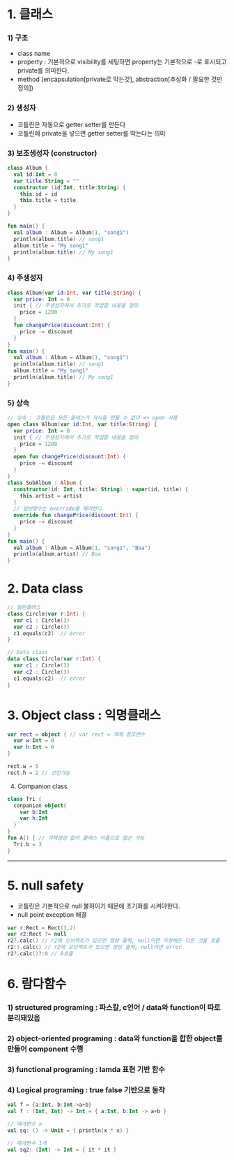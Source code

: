 # 1. 클래스
### 1) 구조
- class name
- property : 기본적으로 visibility를 세팅하면 property는 기본적으로 -로 표시되고 private를 의미한다.
- method
(encapsulation[private로 막는것], abstraction[추상화 / 필요한 것만 정의])

### 2) 생성자
- 코틀린은 자동으로 getter setter를 만든다
- 코틀린에 private을 넣으면 getter setter를 막는다는 의미

### 3) 보조생성자 (constructor)
```kotlin
class Album {
  val id:Int = 0
  var title:String = ""
  constructor (id:Int, title:String) {
    this.id = id
    this.title = title
  }
}

fun main() {
  val album : Album = Album(1, "song1")
  println(album.title) // song1
  album.title = "My song1"
  println(album.title) // My song1
} 
```
### 4) 주생성자
```kotlin
class Album(var id:Int, var title:String) {
  var price: Int = 0
  init { // 주생성자에서 추가로 작업할 내용을 정의
    price = 1200
  }
  fun changePrice(discount:Int) {
    price -= discount
  }
}
fun main() {
  val album : Album = Album(1, "song1")
  println(album.title) // song1
  album.title = "My song1"
  println(album.title) // My song1
} 
```
### 5) 상속
```kotlin
// 상속 : 코틀린은 모든 클래스가 자식을 만들 수 없다 => open 사용
open class Album(var id:Int, var title:String) {
  var price: Int = 0
  init { // 주생성자에서 추가로 작업할 내용을 정의
    price = 1200
  }
  open fun changePrice(discount:Int) {
    price -= discount
  }
}
class SubAlbum : Album {
  constructor(id: Int, title: String) : super(id, title) {
    this.artist = artist
  }
  // 일반함수는 override를 해야한다.
  override fun changePrice(discount:Int) {
    price -= discount
  }
}
fun main() {
  val album : Album = Album(1, "song1", "Boa")
  println(album.artist) // Boa
} 
```

# 2. Data class
```kotlin
// 일반클래스
class Circle(var r:Int) {
  var c1 : Circle(3)
  var c2 : Circle(3)
  c1.equals(c2)  // error
}

// Data class
data class Circle(var r:Int) {
  var c1 : Circle(3)
  var c2 : Circle(3)
  c1.equals(c2)  // error
}

```

# 3. Object class : 익명클래스
```kotlin
var rect = object { // var rect = 객체 참조변수
  var w:Int = 0
  var h:Int = 0
}

rect.w = 5
rect.h = 2 // 선언가능
```

4. Companion class
```kotlin
class Tri {
  conpanion object{
    var b:Int
    var h:Int
  }
}
fun A() { // 객체생성 없이 클래스 이름으로 접근 가능
  Tri.b = 3
}
```
---

# 5. null safety
- 코틀린은 기본적으로 null 불허이기 때문에 초기화를 시켜야한다.
- null point exception 해결
```kotlin
var r:Rect = Rect(3,2)
var r2:Rect ?= null
r2?.calc() // r2에 오브젝트가 있으면 정상 출력, null이면 지정해둔 다른 것을 호출
r2!!.calc() // r2에 오브젝트가 있으면 정상 출력, null이면 error
r2?.calc()?:0 // 0호출
```

# 6. 람다함수
### 1) structured programing : 파스칼, c언어 / data와 function이 따로 분리돼있음
### 2) object-oriented programing : data와 function을 합한 object를 만들어 component 수행
### 3) functional programing : lamda 표현 기반 함수
### 4) Logical programing : true false 기반으로 동작

```kotlin
val f = {a:Int, b:Int->a+b}
val f : (Int, Int) -> Int = { a:Int, b:Int -> a+b }

// 매개변수 x
val sq: () -> Unit = { println(x * x) }

// 매개변수 1개
val sq2: (Int) -> Int = { it * it }
```
